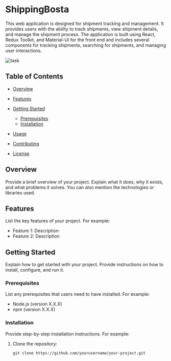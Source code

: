 # ShippingBosta

This web application is designed for shipment tracking and management. It provides users with the ability to track shipments, view shipment details, and manage the shipment process. The application is built using React, Redux Toolkit, and Material-UI for the front end and includes several components for tracking shipments, searching for shipments, and managing user interactions.

![task](https://github.com/OmniaRafat232111121/bostashipping/assets/76200523/48cf0be3-496c-44b3-af6d-6a890df4683e)

## Table of Contents
- [Overview](#overview)
- [Features](#features)

- [Getting Started](#getting-started)
  - [Prerequisites](#prerequisites)
  - [Installation](#installation)
- [Usage](#usage)
- [Contributing](#contributing)
- [License](#license)

## Overview

Provide a brief overview of your project. Explain what it does, why it exists, and what problems it solves. You can also mention the technologies or libraries used.

## Features

List the key features of your project. For example:
- Feature 1: Description
- Feature 2: Description

## Getting Started

Explain how to get started with your project. Provide instructions on how to install, configure, and run it.

### Prerequisites

List any prerequisites that users need to have installed. For example:
- Node.js (version X.X.X)
- npm (version X.X.X)

### Installation

Provide step-by-step installation instructions. For example:

1. Clone the repository:

   ```shell
   git clone https://github.com/yourusername/your-project.git

